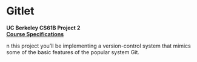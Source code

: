 # Gitlet

**UC Berkeley CS61B Project 2** 
</br>
**[Course Specifications](https://sp21.datastructur.es/materials/proj/proj2/proj2)**
</br>

n this project you’ll be implementing a version-control system that mimics some of the basic features of the popular system Git.
